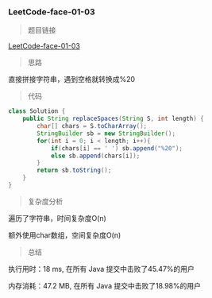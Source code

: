 ### LeetCode-face-01-03

> 题目链接

[LeetCode-face-01-03](https://leetcode-cn.com/problems/string-to-url-lcci/)

> 思路

直接拼接字符串，遇到空格就转换成%20

> 代码

```java
class Solution {
    public String replaceSpaces(String S, int length) {
        char[] chars = S.toCharArray();
        StringBuilder sb = new StringBuilder();
        for(int i = 0; i < length; i++){
            if(chars[i] == ' ') sb.append("%20");
            else sb.append(chars[i]);
        }
        return sb.toString();
    }
}
```

> 复杂度分析

遍历了字符串，时间复杂度O(n)

额外使用char数组，空间复杂度O(n)

> 总结

执行用时：18 ms, 在所有 Java 提交中击败了45.47%的用户

内存消耗：47.2 MB, 在所有 Java 提交中击败了18.98%的用户
